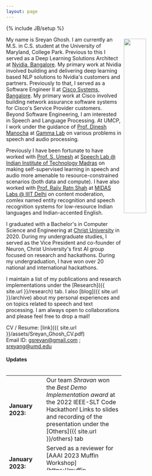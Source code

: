 ```yaml
---
layout: page
---
```

{% include JB/setup %}

<img style="float: right; width: 35%; padding: 6px;" src=" {{ site.url }}assets/Sreyan_Pic.jpeg">

My name is Sreyan Ghosh. I am currently an M.S. in C.S. student at the University of Maryland, College Park. Previous to this I served as a Deep Learning Solutions Architect at [Nvidia, Bangalore](https://www.nvidia.com/en-in/). My primary work at Nvidia involved building and delivering deep learning based NLP solutions to Nvidia's customers and partners. Previously to that, I served as a Software Engineer II at [Cisco Systems, Bangalore](http://cisco.com). My primary work at Cisco involved building network assurance software systems for Cisco's Service Provider customers. Beyond Software Engineering, I am interested in Speech and Language Processing. At UMCP, I work under the guidance of [Prof. Dinesh Manocha](https://scholar.google.com/citations?user=X08l_4IAAAAJ&hl=en) at [Gamma Lab](https://gamma.umd.edu/) on various problems in speech and audio processing.

Previously I have been fortunate to have worked with [Prof. S. Umesh](http://www.ee.iitm.ac.in/~umeshs/) at [Speech Lab @ Indian Institute of Technology Madras](https://www.iitm.ac.in/speech/lab/) on making self-supervised learning in speech and audio more amenable to resource-constrained scenarios (both data and compute). I have also worked with [Prof. Rajiv Ratn Shah](https://www.iiitd.ac.in/rajivratn) at [MIDAS Labs @ IIIT Delhi](http://midas.iiitd.edu.in/) on content moderation, comlex named entity recognition and speech recognition systems for low-resource Indian languages and Indian-accented English.

I graduated with a Bachelor's in Computer Science and Engineering at [Christ University](https://christuniversity.in/) in 2020. During my undergraduate studies, I served as the Vice President and co-founder of Neuron, Christ University's first AI group focused on research and hackathons. During my undergraduation, I have won over 20 national and international hackathons.

I maintain a list of my publications and research implementations under the [Research]({{ site.url }}/research) tab. I also [blog]({{ site.url }}/archive) about my personal experiences and on topics related to speech and text processing. I am always open to collaborations and please feel free to drop a mail!

CV / Resume: [link]({{ site.url }}/assets/Sreyan_Ghosh_CV.pdf)  
Email ID: [gsreyan@gmail.com](mailto:gsreyan@gmail.com) ; [sreyang@umd.edu](mailto:sreyang@umd.edu)

#### Updates

<div style="height:275px;overflow:auto;">
<table>
<col width="100px">
<col width="630px">
  <tr><td><b>January 2023:</b></td><td>Our team <em>Shravan</em> won the <em>Best Demo Implementation award</em> at the 2022 IEEE-SLT Code Hackathon! Links to slides and recording of the presentation under the [Others]({{ site.url }}/others) tab </td></tr>
  <tr><td><b>January 2023:</b></td><td>Served as a reviewer for [AAAI 2023 Muffin Workshop](https://muffin-aaai23.github.io/)</td></tr>
  <tr><td><b>December 2022:</b></td><td>Served as a reviewer for ICASSP 2023</td></tr>
  <tr><td><b>October 2022:</b></td><td>4 papers submitted to IEEE ICASSP 2023! Pre-print and codes to be made available soon!</td></tr>
  <tr><td><b>September 2022:</b></td><td>2 papers accepted to IEEE SLT 2022! Pre-print and code now available!</td></tr>
  <tr><td><b>August 2022:</b></td><td>Paper on low-resource audio representation learning accepted to IEEE JSTSP Special Issue! More details under the research section!</td></tr>
  <tr><td><b>August 2022:</b></td><td>Moved to the beautiful city of College Park and started school at the University of Maryland!</td></tr>
  <tr><td><b>July 2022:</b></td><td>Started contributing to GSoC 2022 for the Keras Organization. More details about my project can be found in the Projects section!</td></tr>
  <tr><td><b>July 2022:</b></td><td>2 papers accepted to Interspeech 2022! Pre-print and codes now available now!</td></tr>  
  <tr><td><b>December 2021:</b></td><td>Paper on Low-Resource Audio Representation Learning accepted to AAAI 2022 SAS Workshop! Pre-print now available under research section!</td></tr>